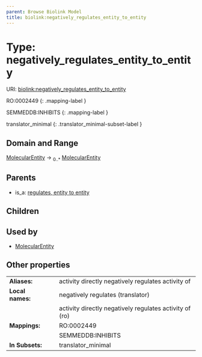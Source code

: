 ```yaml
---
parent: Browse Biolink Model
title: biolink:negatively_regulates_entity_to_entity
---
```


# Type: negatively_regulates_entity_to_entity




URI: [biolink:negatively_regulates_entity_to_entity](https://w3id.org/biolink/vocab/negatively_regulates_entity_to_entity)

RO:0002449
{: .mapping-label }

SEMMEDDB:INHIBITS
{: .mapping-label }


translator_minimal
{: .translator_minimal-subset-label }


## Domain and Range

[MolecularEntity](MolecularEntity.md) ->  <sub>0..*</sub> [MolecularEntity](MolecularEntity.md)

## Parents

 *  is_a: [regulates, entity to entity](regulates_entity_to_entity.md)

## Children


## Used by

 * [MolecularEntity](MolecularEntity.md)

## Other properties

|  |  |  |
| --- | --- | --- |
| **Aliases:** | | activity directly negatively regulates activity of |
| **Local names:** | | negatively regulates (translator) |
|  | | activity directly negatively regulates activity of (ro) |
| **Mappings:** | | RO:0002449 |
|  | | SEMMEDDB:INHIBITS |
| **In Subsets:** | | translator_minimal |

